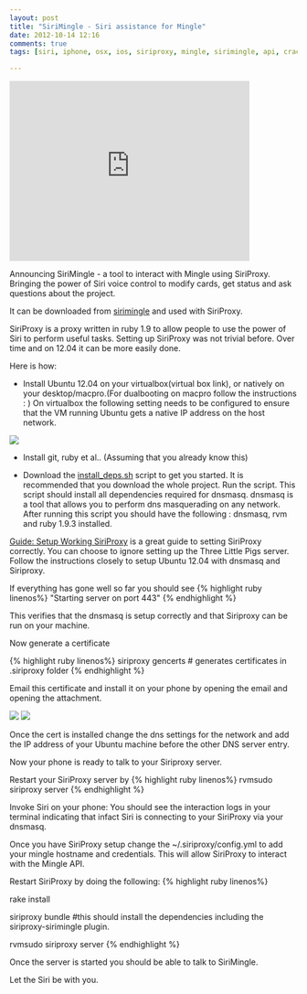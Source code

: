 ```yaml
---
layout: post
title: "SiriMingle - Siri assistance for Mingle"
date: 2012-10-14 12:16
comments: true
tags: [siri, iphone, osx, ios, siriproxy, mingle, sirimingle, api, crack, httparty, plugin, robot, sudo]

---
```

<iframe width="420" height="315" src="http://www.youtube.com/embed/8ONszZN7q9U" frameborder="0" allowfullscreen></iframe>

Announcing SiriMingle - a tool to interact with Mingle using SiriProxy. Bringing the power of Siri voice control to modify cards, get status and ask questions about the project.

It can be downloaded from [sirimingle](http://github.com/betarelease/sirimingle.git) and used with SiriProxy.

SiriProxy is a proxy written in ruby 1.9 to allow people to use the power of Siri to perform useful tasks. Setting up SiriProxy was not trivial before. Over time and on 12.04 it can be more easily done.

<!--more-->

Here is how:

* Install Ubuntu 12.04 on your virtualbox(virtual box link), or natively on your desktop/macpro.(For dualbooting on macpro follow the instructions : )
On virtualbox the following setting needs to be configured to ensure that the VM running Ubuntu gets a native IP address on the host network.

<!--more-->

<img src="{{ root_url }}/images/vm_config.png" />

* Install git, ruby et al.. (Assuming that you already know this)

* Download the [install_deps.sh](http://github.com/betarelease/SiriProxy.git/install_deps.sh) script to get you started. It is recommended that you download the whole project.
Run the script. This script should install all dependencies required for dnsmasq. dnsmasq is a tool that allows you to perform dns masquerading on any network. After running this script you should have the following : dnsmasq, rvm and ruby 1.9.3 installed.

[Guide: Setup Working SiriProxy](http://www.techjawa.com/2012/01/31/guide-setup-working-siriproxy-three-little-pigs/) is a great guide to setting SiriProxy correctly. You can choose to ignore setting up the Three Little Pigs server.
Follow the instructions closely to setup Ubuntu 12.04 with dnsmasq and Siriproxy.  

If everything has gone well so far you should see
{% highlight ruby linenos%}
"Starting server on port 443"
{% endhighlight %}

This verifies that the dnsmasq is setup correctly and that Siriproxy can be run on your machine.

Now generate a certificate

{% highlight ruby linenos%}
siriproxy gencerts # generates certificates in .siriproxy folder
{% endhighlight %}

Email this certificate and install it on your phone by opening the email and opening the attachment.

<img src="{{ root_url }}/images/sirimingle_cert.png" />

<img src="{{ root_url }}/images/dns_entry.png" />


Once the cert is installed change the dns settings for the network and add the IP address of your Ubuntu machine before the other DNS server entry.

Now your phone is ready to talk to your Siriproxy server.

Restart your SiriProxy server by
{% highlight ruby linenos%}
rvmsudo siriproxy server
{% endhighlight %}


Invoke Siri on your phone: You should see the interaction logs in your terminal indicating that infact Siri is connecting to your SiriProxy via your dnsmasq.

Once you have SiriProxy setup change the ~/.siriproxy/config.yml to add your mingle hostname and credentials. This will allow SiriProxy to interact with the Mingle API.

Restart SiriProxy by doing the following:
{% highlight ruby linenos%}

rake install

siriproxy bundle #this should install the dependencies including the siriproxy-sirimingle plugin.

rvmsudo siriproxy server
{% endhighlight %}

Once the server is started you should be able to talk to SiriMingle.

Let the Siri be with you.
